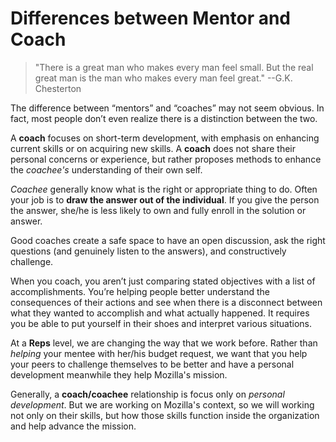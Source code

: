 # Differences between Mentor and Coach

> "There is a great man who makes every man feel small. But the real great man is the man who makes every man feel great." --G.K. Chesterton

The difference between “mentors” and “coaches” may not seem obvious. In fact, most people don’t even realize there is a distinction between the two.

A **coach** focuses on short-term development, with emphasis on enhancing current skills or on acquiring new skills. A **coach** does not share their personal concerns or experience, but rather proposes methods to enhance the *coachee's* understanding of their own self.

*Coachee* generally know what is the right or appropriate thing to do. Often your job is to **draw the answer out of the individual**. If you give the person the answer, she/he is less likely to own and fully enroll in the solution or answer.

Good coaches create a safe space to have an open discussion, ask the right questions (and genuinely listen to the answers), and constructively challenge.

When you coach, you aren’t just comparing stated objectives with a list of accomplishments. You’re helping people better understand the consequences of their actions and see when there is a disconnect between what they wanted to accomplish and what actually happened. It requires you be able to put yourself in their shoes and interpret various situations.

At a **Reps** level, we are changing the way that we work before. Rather than *helping* your mentee with her/his budget request, we want that you help your peers to challenge themselves to be better and have a personal development meanwhile they help Mozilla's mission.

Generally, a **coach/coachee** relationship is focus only on *personal development*. But we are working on Mozilla's context, so we will working not only on their skills, but how those skills function inside the organization and help advance the mission.
